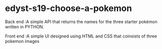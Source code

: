 # edyst-s19-choose-a-pokemon
Back end  :A simple API that returns the names for the three starter pokémon written in PYTHON.


Front end :A simple UI designed using HTML and CSS that coinsists of three pokemon images

